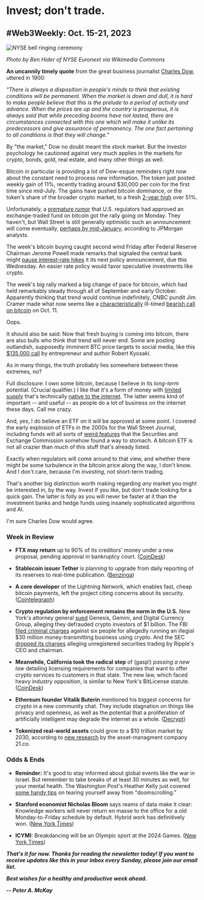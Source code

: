 # Invest; don't trade.
## #Web3Weekly: Oct. 15-21, 2023

![NYSE bell ringing ceremony](https://upload.wikimedia.org/wikipedia/commons/2/21/Director_Petraeus_rings_opening_bell_at_NY_Stock_Exchange_-_Flickr_-_The_Central_Intelligence_Agency.jpg)
<!--

Full photo info/specs at https://commons.wikimedia.org/wiki/File:Director_Petraeus_rings_opening_bell_at_NY_Stock_Exchange_-_Flickr_-_The_Central_Intelligence_Agency.jpg

Wikimedia caption: NEW YORK, NY - SEPTEMBER 18: Director David H. Petraeus of the Central Intelligence Agency rings the opening bell at the New York Stock Exchange on September 18, 2012 in observance of CIA's 65th anniversary. For more information about CIA, visit www.cia.gov.

-->
*Photo by Ben Hider of NYSE Euronext via Wikimedia Commons*

**An uncannily timely quote** from the great business journalist [Charles Dow](https://en.wikipedia.org/wiki/Charles_Dow), uttered in 1900:

*"There is always a disposition in people's minds to think that existing conditions will be permanent. When the market is down and dull, it is hard to make people believe that this is the prelude to a period of activity and advance. When the prices are up and the country is prosperous, it is always said that while preceding booms have not lasted, there are circumstances connected with this one which will make it unlike its predecessors and give assurance of permanency. The one fact pertaining to all conditions is that they will change."*

By "the market," Dow no doubt meant the *stock* market. But the investor psychology he cautioned against very much applies in the markets for crypto, bonds, gold, real estate, and many other things as well.

Bitcoin in particular is providing a lot of Dow-esque reminders right now about the constant need to process new information. The token just posted weekly gain of 11%, recently trading around $30,000 per coin for the first time since mid-July. The gains have pushed bitcoin dominance, or the token's share of the broader crypto market, to a fresh [2-year high](https://www.theblock.co/post/258844/bitcoin-dominance-hits-highest-point-in-over-two-years) over 51%.

Unfortunately, a [premature rumor](https://www.msn.com/en-us/money/markets/bitcoin-price-briefly-rallies-10-on-false-spot-etf-report/ar-AA1iiElQ) that U.S. regulators had approved an exchange-traded fund on bitcoin got the rally going on Monday. They haven't, but Wall Street is still generally optimistic such an announcement will come eventually, [perhaps by mid-January](https://www.coindesk.com/policy/2023/10/20/sec-likely-to-approve-spot-bitcoin-etf-in-next-few-months-jpmorgan/), according to JPMorgan analysts.  

The week's bitcoin buying caught second wind Friday after Federal Reserve Chairman Jerome Powell made remarks that signaled the central bank might [pause interest-rate hikes](https://www.fxstreet.com/cryptocurrencies/news/breaking-bitcoin-price-hits-30-000-202310211756) it its next policy announcement, due this Wednesday. An easier rate policy would favor speculative investments like crypto.

The week's big rally marked a big change of pace for bitcoin, which had held remarkably steady through all of September and early October. Apparently thinking that trend would continue indefinitely, CNBC pundit Jim Cramer made what now seems like a [characteristically](https://fortune.com/2023/08/24/jim-cramer-etf-tracker-shutting-down/) ill-timed [bearish call on bitcoin](https://www.coindesk.com/markets/2023/10/11/mr-bitcoin-is-about-to-go-down-big-jim-cramer-expects-lower-prices/) on Oct. 11.

Oops.

It should also be said: Now that fresh buying is coming into bitcoin, there are also bulls who think *that* trend will never end. Some are posting outlandish, supposedly imminent BTC price targets to social media, like this [$135,000 call](https://twitter.com/theRealKiyosaki/status/1715415782946115751) by entrepreneur and author Robert Kyosaki.  

As in many things, the truth probably lies somewhere between these extremes, no?

Full disclosure: I own some bitcoin, because I believe in its *long-term* potential. (Crucial qualifier.) I like that it's a form of money with [limited supply](https://decrypt.co/34876/why-is-bitcoins-supply-limit-set-to-21-million) that's technically [native to the internet](https://www.youtube.com/watch?v=G6q1Wi). The latter seems kind of important -- and useful -- as people do a lot of business on the internet these days. Call me crazy.

And, yes, I do believe an ETF on it will be approved at some point. I covered the early explosion of ETFs in the 2000s for the Wall Street Journal, including funds will all sorts of [weird features](https://www.proshares.com/our-etfs/leveraged-and-inverse/sds) that the Securities and Exchange Commission somehow found a way to stomach. A bitcoin ETF is not all crazier than much of this stuff that's already listed.

Exactly when regulators will come around to that view, and whether there might be some turbulence in the bitcoin price along the way, I don't know. And I don't care, because I'm *investing*, not short-term trading.

That's another big distinction worth making regarding *any* market you might be interested in, by the way. Invest if you like, but don't trade looking for a quick gain. The latter is folly as you will never be faster at it than the investment banks and hedge funds using insanely sophisticated algorithms and AI.

I'm sure Charles Dow would agree.

### Week in Review

- **FTX may return** up to 90% of its creditors' money under a new proposal, pending approval in bankruptcy court. ([CoinDesk](https://www.coindesk.com/policy/2023/10/17/ftx-plans-to-return-90-of-customer-funds-but-theres-a-catch/))

- **Stablecoin issuer Tether** is planning to upgrade from daily reporting of its reserves to real-time publication. ([Benzinga](https://www.benzinga.com/markets/cryptocurrency/23/10/35356411/tether-to-publish-reserve-data-in-real-time-report))

- **A core developer** of the Lightning Network, which enables fast, cheap bitcoin payments, left the project citing concerns about its security. ([Cointelegraph](https://cointelegraph.com/news/bitcoin-core-developer-antoine-riard-steps-back-lightning-network-dilemma))

- **Crypto regulation by enforcement remains the norm in the U.S.** New York's attorney general [sued](https://decrypt.co/202343/nyag-charges-genesis-gemini-dcg-defrauding-232000-investors) Genesis, Gemini, and Digital Currency Group, alleging they defrauded crypto investors of $1 billion. The FBI [filed criminal charges](https://www.coindesk.com/policy/2023/10/20/fbi-charges-6-for-allegedly-running-30m-money-transmitting-business-using-crypto/) against six people for allegedly running an illegial $30 million money-transmitting business using crypto. And the SEC [dropped its charges](https://www.coindesk.com/policy/2023/10/19/sec-drops-charges-against-ripple-ceo-garlinghouse-chairman-larsen/) alleging unregistered securities trading by Ripple's CEO and chairman.

- **Meanwhile, California took the radical step** of (gasp!) *passing a new law* detailing licensing requirements for companies that want to offer crypto services to customers in that state. The new law, which faced heavy industry opposition, is similar to New York's BitLicense statute. ([CoinDesk](https://www.coindesk.com/policy/2023/10/16/california-bitlicense-bill-signed-by-gov-newsom/))

- **Ethereum founder Vitalik Buterin** mentioned his biggest concerns for crypto in a new community chat. They include stagnation on things like privacy and openness, as well as the potential that a proliferation of artificially intelligent may degrade the internet as a whole. ([Decrypt](https://decrypt.co/202548/vitaliks-biggest-worries-crypto-stagnating-ai-risks-says-ethereum-co-founder))

- **Tokenized real-world assets** could grow to a $10 trillion market by 2030, according to [new research](https://www.21.co/research/the-state-of-tokenization) by the asset-managment company 21.co.

### Odds & Ends

- **Reminder:** It's good to stay informed about global events like the war in Israel. But remember to take breaks of at least 30 minutes as well, for your mental health. The Washington Post's Heather Kelly just covered [some handy tips](https://www.washingtonpost.com/technology/2022/03/29/tech-tips-news-anxiety/) on tearing yourself away from "doomscrolling."

- **Stanford economist Nicholas Bloom** says reams of data make it clear: Knowledge workers will never return en masse to the office for a old Monday-to-Friday schedule by default. Hybrid work has definitively won. ([New York Times](https://www.nytimes.com/2023/10/16/opinion/office-work-home-remote.html))

- **ICYMI:** Breakdancing will be an Olympic sport at the 2024 Games. ([New York Times](https://www.nytimes.com/2023/10/10/arts/dance/olympics-breaking-dance.html))

<!-- Boilerplate needs re-working. This is version from last week... -->

_**That's it for now. Thanks for reading the newsletter today! If you want to receive updates like this in your inbox every Sunday, please join our email list.**_

<!--Move this content to standing editorial policy page on the website.     _**Note: #Web3Weekly content is intended for journalistic purposes only, not as investment advice. Always [DYOR](https://www.urbandictionary.com/define.php?term=DYOR) and consult appropriate financial professionals before making investment decisions.**_ -->

_**Best wishes for a healthy and productive week ahead.**_  

_**-- Peter A. McKay**_  
